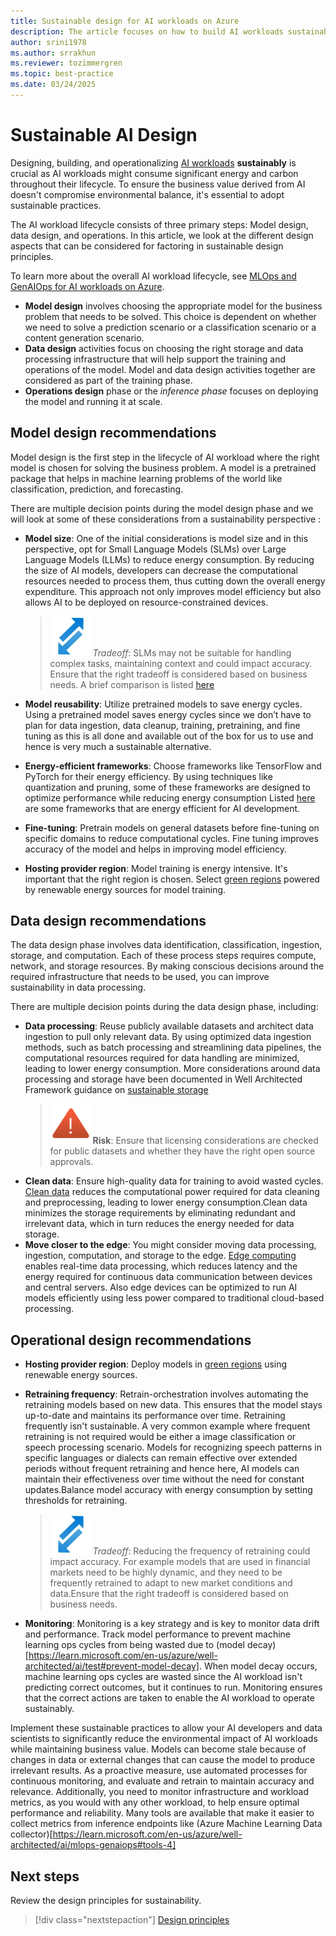 ```yaml
---
title: Sustainable design for AI workloads on Azure
description: The article focuses on how to build AI workloads sustainably and aims to provide specific guidance to the reader on various measures that can be taken during the  software development phases.
author: srini1978
ms.author: srrakhun
ms.reviewer: tozimmergren
ms.topic: best-practice
ms.date: 03/24/2025
---
```


# Sustainable AI Design

Designing, building, and operationalizing [AI workloads](/azure/well-architected/ai/) **sustainably** is crucial as AI workloads might consume significant energy and carbon throughout their lifecycle. To ensure the business value derived from AI doesn't compromise environmental balance, it's essential to adopt sustainable practices.

The AI workload lifecycle consists of three primary steps: Model design, data design, and operations. In this article, we look at the different design aspects that can be considered for factoring in sustainable design principles.

To learn more about the overall AI workload lifecycle, see [MLOps and GenAIOps for AI workloads on Azure](/azure/well-architected/ai/mlops-genaiops).

- **Model design** involves choosing the appropriate model for the business problem that needs to be solved. This choice is dependent on whether we need to solve a prediction scenario or a classification scenario or a content generation scenario.
- **Data design** activities focus on choosing the right storage and data processing infrastructure that will help support the training and operations of the model. Model and data design activities together are considered as part of the training phase.
- **Operations design** phase or the _inference phase_ focuses on deploying the model and running it at scale.

## Model design recommendations

Model design is the first step in the lifecycle of AI workload where the right model is chosen for solving the business problem. A model is a pretrained package that helps in machine learning problems of the world like classification, prediction, and forecasting.

There are multiple decision points during the model design phase and we will look at some of these considerations from a sustainability perspective :

- **Model size**: One of the initial considerations is model size and in this perspective, opt for Small Language Models (SLMs) over Large Language Models (LLMs) to reduce energy consumption.
  By reducing the size of AI models, developers can decrease the computational resources needed to process them, thus cutting down the overall energy expenditure. This approach not only improves model efficiency but also allows AI to be deployed on resource-constrained devices.
  > ![Tradeoff icon](../_images/trade-off.svg) _Tradeoff_:  SLMs may not be suitable for handling complex tasks, maintaining context and could impact accuracy. Ensure that the right tradeoff is considered based on business needs. A brief comparison is listed [here](https://www.microsoft.com/microsoft-cloud/blog/2024/11/11/explore-ai-models-key-differences-between-small-language-models-and-large-language-models/)

- **Model reusability**: Utilize pretrained models to save energy cycles.
  Using a pretrained model saves energy cycles since we don’t have to plan for data ingestion, data cleanup, training, pretraining, and fine tuning as this is all done and available out of the box for us to use and hence is very much a sustainable alternative.

- **Energy-efficient frameworks**: Choose frameworks like TensorFlow and PyTorch for their energy efficiency. By using techniques like quantization and pruning, some of these frameworks are designed to optimize performance while reducing energy consumption Listed [here](https://www.restack.io/p/energy-efficient-ai-answer-frameworks-cat-ai) are some frameworks that are energy efficient for AI development.

- **Fine-tuning**: Pretrain models on general datasets before fine-tuning on specific domains to reduce computational cycles. Fine tuning improves accuracy of the model and helps in improving model efficiency. 

- **Hosting provider region**: Model training is energy intensive. It's important that the right region is chosen. Select [green regions](https://learn.microsoft.com/azure/well-architected/sustainability/sustainability-application-platform#deploy-to-low-carbon-regions) powered by renewable energy sources for model training.

## Data design recommendations

The data design phase involves data identification, classification, ingestion, storage, and computation. Each of these process steps requires compute, network, and storage resources. By making conscious decisions around the required infrastructure that needs to be used, you can improve sustainability in data processing.

There are multiple decision points during the data design phase, including:

- **Data processing**: Reuse publicly available datasets and architect data ingestion to pull only relevant data. By using optimized data ingestion methods, such as batch processing and streamlining data pipelines, the computational resources required for data handling are minimized, leading to lower energy consumption. More considerations around data processing and storage have been documented in Well Architected Framework guidance on [sustainable storage](https://learn.microsoft.com/azure/well-architected/sustainability/sustainability-storage)  
  > ![Risk icon](../_images/risk.svg) **Risk**: Ensure that licensing considerations are checked for public datasets and whether they have the right open source approvals.
- **Clean data**: Ensure high-quality data for training to avoid wasted cycles. [Clean data](https://www.informationweek.com/data-management/clean-lean-data-is-the-cornerstone-of-ai-sustainability)  reduces the computational power required for data cleaning and preprocessing, leading to lower energy consumption.Clean data minimizes the storage requirements by eliminating redundant and irrelevant data, which in turn reduces the energy needed for data storage.
- **Move closer to the edge**: You might consider moving data processing, ingestion, computation, and storage to the edge. [Edge computing](https://www.microsoft.com/research/articles/improve-edge-device-ai-efficiency/) enables real-time data processing, which reduces latency and the energy required for continuous data communication between devices and central servers. Also edge devices can be optimized to run AI models efficiently using less power compared to traditional cloud-based processing.

## Operational design recommendations

- **Hosting provider region**: Deploy models in [green regions](https://learn.microsoft.com/azure/well-architected/sustainability/sustainability-application-platform#deploy-to-low-carbon-regions) using renewable energy sources.

- **Retraining frequency**: Retrain-orchestration involves automating the retraining models based on new data.
  This ensures that the model stays up-to-date and maintains its performance over time. Retraining frequently isn't sustainable. A very common example where frequent retraining is not required would be either a image classification or speech processing scenario. Models for recognizing speech patterns in specific languages or dialects can remain effective over extended periods without frequent retraining and hence here, AI models can maintain their effectiveness over time without the need for constant updates.Balance model accuracy with energy consumption by setting thresholds for retraining.
  > ![Tradeoff icon](../_images/trade-off.svg) _Tradeoff_: Reducing the frequency of retraining could impact accuracy. For example models that are used in financial markets need to be highly dynamic, and they need to be frequently retrained to adapt to new market conditions and data.Ensure that the right tradeoff is considered based on business needs.

- **Monitoring**: Monitoring is a key strategy and is key to monitor data drift and performance. Track model performance to prevent machine learning ops cycles from being wasted due to (model decay)[https://learn.microsoft.com/en-us/azure/well-architected/ai/test#prevent-model-decay]. When model decay occurs, machine learning ops cycles are wasted since the AI workload isn't predicting correct outcomes, but it continues to run. Monitoring ensures that the correct actions are taken to enable the AI workload to operate sustainably.

Implement these sustainable practices to allow your AI developers and data scientists to significantly reduce the environmental impact of AI workloads while maintaining business value. Models can become stale because of changes in data or external changes that can cause the model to produce irrelevant results. As a proactive measure, use automated processes for continuous monitoring, and evaluate and retrain to maintain accuracy and relevance. Additionally, you need to monitor infrastructure and workload metrics, as you would with any other workload, to help ensure optimal performance and reliability. Many tools are available that make it easier to collect metrics from inference endpoints like (Azure Machine Learning Data collector)[https://learn.microsoft.com/en-us/azure/well-architected/ai/mlops-genaiops#tools-4]

## Next steps

Review the design principles for sustainability.

> [!div class="nextstepaction"]
> [Design principles](sustainability-design-principles.md)
